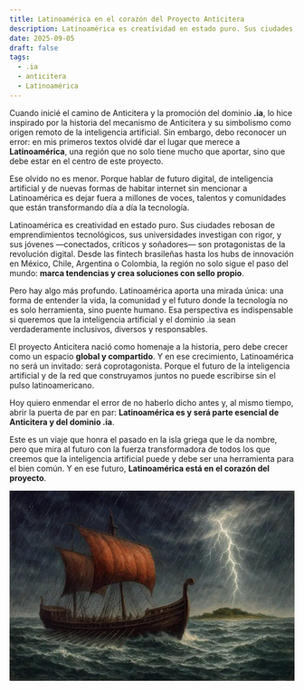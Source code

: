 ```yaml
---
title: Latinoamérica en el corazón del Proyecto Anticitera
description: Latinoamérica es creatividad en estado puro. Sus ciudades rebosan de emprendimientos tecnológicos, sus universidades investigan con rigor, y sus jóvenes —conectados, críticos y soñadores— son protagonistas de la revolución digital.
date: 2025-09-05
draft: false
tags:
  - .ia
  - anticitera
  - Latinoamérica
---
```


Cuando inicié el camino de Anticitera y la promoción del dominio **.ia**, lo hice inspirado por la historia del mecanismo de Anticitera y su simbolismo como origen remoto de la inteligencia artificial. Sin embargo, debo reconocer un error: en mis primeros textos olvidé dar el lugar que merece a **Latinoamérica**, una región que no solo tiene mucho que aportar, sino que debe estar en el centro de este proyecto.

Ese olvido no es menor. Porque hablar de futuro digital, de inteligencia artificial y de nuevas formas de habitar internet sin mencionar a Latinoamérica es dejar fuera a millones de voces, talentos y comunidades que están transformando día a día la tecnología.

Latinoamérica es creatividad en estado puro. Sus ciudades rebosan de emprendimientos tecnológicos, sus universidades investigan con rigor, y sus jóvenes —conectados, críticos y soñadores— son protagonistas de la revolución digital. Desde las fintech brasileñas hasta los hubs de innovación en México, Chile, Argentina o Colombia, la región no solo sigue el paso del mundo: **marca tendencias y crea soluciones con sello propio**.

Pero hay algo más profundo. Latinoamérica aporta una mirada única: una forma de entender la vida, la comunidad y el futuro donde la tecnología no es solo herramienta, sino puente humano. Esa perspectiva es indispensable si queremos que la inteligencia artificial y el dominio .ia sean verdaderamente inclusivos, diversos y responsables.

El proyecto Anticitera nació como homenaje a la historia, pero debe crecer como un espacio **global y compartido**. Y en ese crecimiento, Latinoamérica no será un invitado: será coprotagonista. Porque el futuro de la inteligencia artificial y de la red que construyamos juntos no puede escribirse sin el pulso latinoamericano.

Hoy quiero enmendar el error de no haberlo dicho antes y, al mismo tiempo, abrir la puerta de par en par: **Latinoamérica es y será parte esencial de Anticitera y del dominio .ia**.

Este es un viaje que honra el pasado en la isla griega que le da nombre, pero que mira al futuro con la fuerza transformadora de todos los que creemos que la inteligencia artificial puede y debe ser una herramienta para el bien común. Y en ese futuro, **Latinoamérica está en el corazón del proyecto**.

![IA Anticitera](/img/PecioAnticitera.webp)
